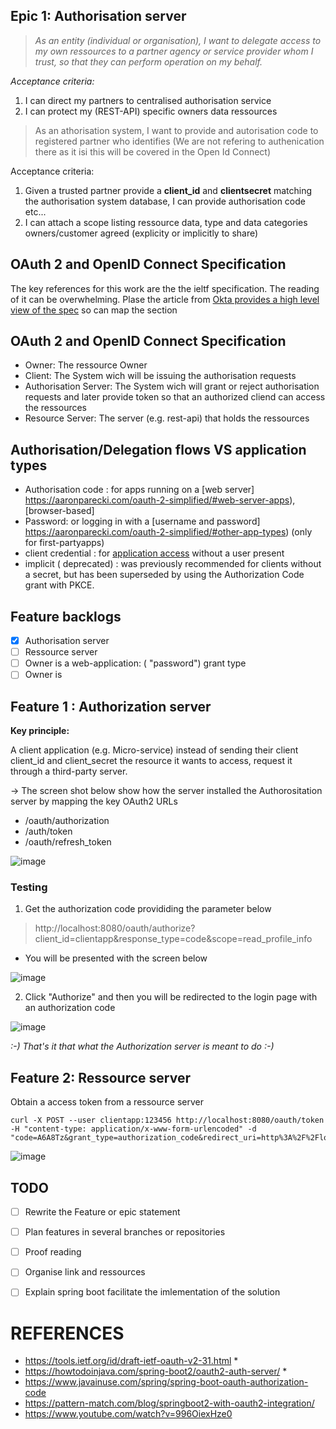 


##  Epic 1: Authorisation server

> *As an entity (individual or organisation),  I want to delegate access to my own  ressources to a partner agency or service provider whom I
> trust, so that they can perform operation on my behalf.*

*Acceptance criteria:*

 1. I can direct my partners to centralised authorisation service
 2. I can protect my  (REST-API)  specific owners data ressources

> As an athorisation system, I want to provide and autorisation code to
> registered  partner who identifies  (We are not refering to authenication there as it isi this will be covered in the Open Id Connect)

Acceptance criteria:

 1. Given a trusted partner provide a **client_id** and **clientsecret** matching the authorisation system database,  I can provide
    authorisation code etc...
 2. I can attach a scope listing  ressource data, type and data categories owners/customer agreed (explicity or implicitly to share)

OAuth 2 and OpenID Connect Specification
-  
The key references for this work are the the ieltf specification. The reading of it can be overwhelming. Plase the article from [Okta provides a high level view of the spec](https://www.oauth.com/oauth2-servers/map-oauth-2-0-specs/) so can map the section 

## OAuth 2 and OpenID Connect Specification

- Owner: The ressource Owner
- Client: The System wich will be issuing the authorisation requests
- Authorisation Server: The System wich will grant or reject authorisation requests and later provide token so that an authorized cliend can access the ressources
- Resource Server: The server (e.g. rest-api) that holds the ressources


##   Authorisation/Delegation flows VS application types

 - Authorisation code :  for apps running on a  [web server] https://aaronparecki.com/oauth-2-simplified/#web-server-apps),
   [browser-based]
 - Password: or logging in with a  [username and password] https://aaronparecki.com/oauth-2-simplified/#other-app-types)
   (only for first-partyapps)
 - client credential : for  [application access](https://aaronparecki.com/oauth-2-simplified/#client-credentials)    without a user present
 - implicit ( deprecated) :  was previously recommended for clients
   without a secret, but has been superseded by using the Authorization
   Code grant with PKCE.

## Feature backlogs
 - [x] Authorisation server
 - [ ] Ressource server
 - [ ] Owner is a web-application: ( "password") grant type
 - [ ] Owner is 

## Feature 1 : Authorization server

**Key principle:**

A client application (e.g. Micro-service)  instead of sending their client client_id and client_secret the resource it wants to access, request it through a third-party server.

-> The screen shot below show how the server installed the Authorositation server by mapping the key OAuth2 URLs
* /oauth/authorization
* /auth/token
* /oauth/refresh_token

![image](https://user-images.githubusercontent.com/17228294/92223475-d9f63680-eee3-11ea-84b0-2f8085208e8e.png)


### Testing 

 1. Get the authorization code provididing the parameter below

> http://localhost:8080/oauth/authorize?client_id=clientapp&response_type=code&scope=read_profile_info

- You will be presented with the screen below 

![image](https://user-images.githubusercontent.com/17228294/92304384-d84e7080-efc0-11ea-950d-27856ca8b54b.png)

 2. Click "Authorize" and then you  will be redirected to the login page with an authorization code

![image](https://user-images.githubusercontent.com/17228294/92304193-1185e100-efbf-11ea-845d-56e5ad38263b.png)


*:-) That's it that what the Authorization server is meant to do :-)* 




## Feature 2:  Ressource server

 Obtain a access token from a ressource server

    curl -X POST --user clientapp:123456 http://localhost:8080/oauth/token  -H "content-type: application/x-www-form-urlencoded" -d "code=A6A8Tz&grant_type=authorization_code&redirect_uri=http%3A%2F%2Flocalhost%3A8080%2Flogin&scope=read_profile_info"

![image](https://user-images.githubusercontent.com/17228294/92304085-43e30e80-efbe-11ea-8eb4-bd4d467aaca2.png)

## TODO

 - [ ] Rewrite the Feature or epic statement
 - [ ] Plan features in several branches or repositories
 - [ ] Proof reading
 - [ ] Organise link and ressources
 - [ ] Explain  spring boot facilitate the  imlementation of the solution 
 

# REFERENCES

 - https://tools.ietf.org/id/draft-ietf-oauth-v2-31.html    *
 -    https://howtodoinjava.com/spring-boot2/oauth2-auth-server/    *
 -    https://www.javainuse.com/spring/spring-boot-oauth-authorization-code
 -   https://pattern-match.com/blog/springboot2-with-oauth2-integration/  
 - https://www.youtube.com/watch?v=996OiexHze0
